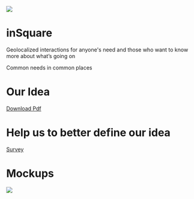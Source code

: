 ![](https://github.com/regini/inSquare/blob/gh-pages/INSQUARE%20LOGO.png)
# inSquare
Geolocalized interactions for anyone's need and those who want to know more about what’s going on

Common needs in common places

# Our Idea
[Download Pdf](http://regini.github.io/inSquare/inSquare%20-%20Presentazione.pdf)

# Help us to better define our idea
[Survey](http://moodle.dia.uniroma3.it/course/view.php?id=21)

# Mockups
![](http://regini.github.io/inSquare/mockup.png)
